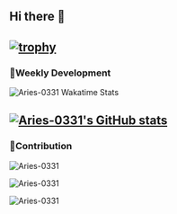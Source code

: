 ## Hi there 👋

[![trophy](https://github-profile-trophy.vercel.app/?username=Aries-0331)](https://github.com/ryo-ma/github-profile-trophy)
---
### :memo:Weekly Development ###

![Aries-0331 Wakatime Stats](https://github-readme-stats.vercel.app/api/wakatime?username=Aries-0331&layout=compact&theme=radical)

[![Aries-0331's GitHub stats](https://github-readme-stats.vercel.app/api?username=Aries-0331)](https://github.com/Aries-0331/github-readme-stats)
---
### 🧐Contribution ###

![Aries-0331](https://github-readme-stats.vercel.app/api/top-langs/?username=Aries-0331&layout=compact&theme=onedark)

![Aries-0331](https://github-readme-stats.vercel.app/api?username=Aries-0331&count_private=true&show_icons=true&theme=tokyonight&show_owner=true)

![Aries-0331](https://github-readme-streak-stats.herokuapp.com/?user=Aries-0331&theme=dark)

